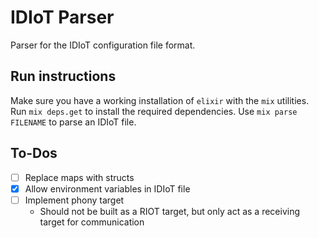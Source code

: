 # IDIoT Parser

Parser for the IDIoT configuration file format.

## Run instructions

Make sure you have a working installation of `elixir` with the `mix` utilities. Run `mix deps.get` to install the required dependencies. Use `mix parse FILENAME` to parse an IDIoT file.

## To-Dos
- [ ] Replace maps with structs
- [x] Allow environment variables in IDIoT file
- [ ] Implement phony target
    - Should not be built as a RIOT target, but only act as a receiving target for communication
